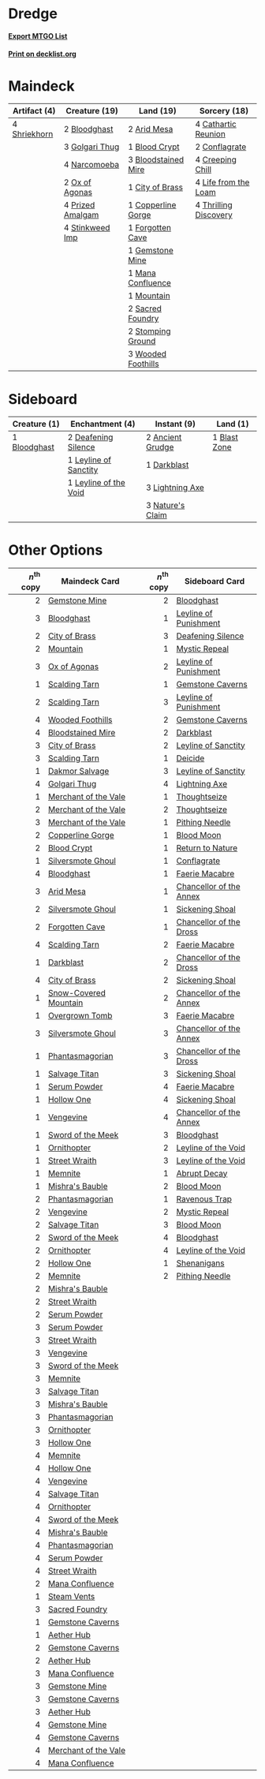 # Dredge

#### [Export MTGO List](../collection/Dredge/Dredge.txt)
#### [Print on decklist.org](http://decklist.org/?deckmain=2%09Arid%20Mesa%0A1%09Blood%20Crypt%0A2%09Bloodghast%0A3%09Bloodstained%20Mire%0A4%09Cathartic%20Reunion%0A1%09City%20of%20Brass%0A2%09Conflagrate%0A1%09Copperline%20Gorge%0A4%09Creeping%20Chill%0A1%09Forgotten%20Cave%0A1%09Gemstone%20Mine%0A3%09Golgari%20Thug%0A4%09Life%20from%20the%20Loam%0A1%09Mana%20Confluence%0A1%09Mountain%0A4%09Narcomoeba%0A2%09Ox%20of%20Agonas%0A4%09Prized%20Amalgam%0A2%09Sacred%20Foundry%0A4%09Shriekhorn%0A4%09Stinkweed%20Imp%0A2%09Stomping%20Ground%0A4%09Thrilling%20Discovery%0A3%09Wooded%20Foothills&deckside=2%09Ancient%20Grudge%0A1%09Blast%20Zone%0A1%09Bloodghast%0A1%09Darkblast%0A2%09Deafening%20Silence%0A1%09Leyline%20of%20Sanctity%0A1%09Leyline%20of%20the%20Void%0A3%09Lightning%20Axe%0A3%09Nature's%20Claim)
# Maindeck

|                                     Artifact (4)                                      |                                       Creature (19)                                       |                                          Land (19)                                           |                                          Sorcery (18)                                          |
|---------------------------------------------------------------------------------------|-------------------------------------------------------------------------------------------|----------------------------------------------------------------------------------------------|------------------------------------------------------------------------------------------------|
|4 [Shriekhorn](http://gatherer.wizards.com/Pages/Card/Details.aspx?multiverseid=213786)|2 [Bloodghast](http://gatherer.wizards.com/Pages/Card/Details.aspx?multiverseid=438648)    |2 [Arid Mesa](http://gatherer.wizards.com/Pages/Card/Details.aspx?multiverseid=405092)        |4 [Cathartic Reunion](http://gatherer.wizards.com/Pages/Card/Details.aspx?multiverseid=417682)  |
|                                                                                       |3 [Golgari Thug](http://gatherer.wizards.com/Pages/Card/Details.aspx?multiverseid=292953)  |1 [Blood Crypt](http://gatherer.wizards.com/Pages/Card/Details.aspx?multiverseid=97102)       |2 [Conflagrate](http://gatherer.wizards.com/Pages/Card/Details.aspx?multiverseid=114909)        |
|                                                                                       |4 [Narcomoeba](http://gatherer.wizards.com/Pages/Card/Details.aspx?multiverseid=136140)    |3 [Bloodstained Mire](http://gatherer.wizards.com/Pages/Card/Details.aspx?multiverseid=405094)|4 [Creeping Chill](http://gatherer.wizards.com/Pages/Card/Details.aspx?multiverseid=452816)     |
|                                                                                       |2 [Ox of Agonas](http://gatherer.wizards.com/Pages/Card/Details.aspx?multiverseid=476398)  |1 [City of Brass](http://gatherer.wizards.com/Pages/Card/Details.aspx?multiverseid=4178)      |4 [Life from the Loam](http://gatherer.wizards.com/Pages/Card/Details.aspx?multiverseid=338409) |
|                                                                                       |4 [Prized Amalgam](http://gatherer.wizards.com/Pages/Card/Details.aspx?multiverseid=410014)|1 [Copperline Gorge](http://gatherer.wizards.com/Pages/Card/Details.aspx?multiverseid=209408) |4 [Thrilling Discovery](http://gatherer.wizards.com/Pages/Card/Details.aspx?multiverseid=513735)|
|                                                                                       |4 [Stinkweed Imp](http://gatherer.wizards.com/Pages/Card/Details.aspx?multiverseid=193870) |1 [Forgotten Cave](http://gatherer.wizards.com/Pages/Card/Details.aspx?multiverseid=376344)   |                                                                                                |
|                                                                                       |                                                                                           |1 [Gemstone Mine](http://gatherer.wizards.com/Pages/Card/Details.aspx?multiverseid=109761)    |                                                                                                |
|                                                                                       |                                                                                           |1 [Mana Confluence](http://gatherer.wizards.com/Pages/Card/Details.aspx?multiverseid=409573)  |                                                                                                |
|                                                                                       |                                                                                           |1 [Mountain](http://gatherer.wizards.com/Pages/Card/Details.aspx?multiverseid=439859)         |                                                                                                |
|                                                                                       |                                                                                           |2 [Sacred Foundry](http://gatherer.wizards.com/Pages/Card/Details.aspx?multiverseid=405106)   |                                                                                                |
|                                                                                       |                                                                                           |2 [Stomping Ground](http://gatherer.wizards.com/Pages/Card/Details.aspx?multiverseid=405110)  |                                                                                                |
|                                                                                       |                                                                                           |3 [Wooded Foothills](http://gatherer.wizards.com/Pages/Card/Details.aspx?multiverseid=405116) |                                                                                                |


# Sideboard

|                                     Creature (1)                                      |                                        Enchantment (4)                                         |                                        Instant (9)                                        |                                       Land (1)                                        |
|---------------------------------------------------------------------------------------|------------------------------------------------------------------------------------------------|-------------------------------------------------------------------------------------------|---------------------------------------------------------------------------------------|
|1 [Bloodghast](http://gatherer.wizards.com/Pages/Card/Details.aspx?multiverseid=438648)|2 [Deafening Silence](http://gatherer.wizards.com/Pages/Card/Details.aspx?multiverseid=472972)  |2 [Ancient Grudge](http://gatherer.wizards.com/Pages/Card/Details.aspx?multiverseid=235600)|1 [Blast Zone](http://gatherer.wizards.com/Pages/Card/Details.aspx?multiverseid=461171)|
|                                                                                       |1 [Leyline of Sanctity](http://gatherer.wizards.com/Pages/Card/Details.aspx?multiverseid=204993)|1 [Darkblast](http://gatherer.wizards.com/Pages/Card/Details.aspx?multiverseid=456055)     |                                                                                       |
|                                                                                       |1 [Leyline of the Void](http://gatherer.wizards.com/Pages/Card/Details.aspx?multiverseid=107682)|3 [Lightning Axe](http://gatherer.wizards.com/Pages/Card/Details.aspx?multiverseid=409925) |                                                                                       |
|                                                                                       |                                                                                                |3 [Nature's Claim](http://gatherer.wizards.com/Pages/Card/Details.aspx?multiverseid=382316)|                                                                                       |


# Other Options

|*n*<sup>th</sup> copy|                                         Maindeck Card                                          |*n*<sup>th</sup> copy|                                          Sideboard Card                                          |
|--------------------:|------------------------------------------------------------------------------------------------|--------------------:|--------------------------------------------------------------------------------------------------|
|                    2|[Gemstone Mine](http://gatherer.wizards.com/Pages/Card/Details.aspx?multiverseid=109761)        |                    2|[Bloodghast](http://gatherer.wizards.com/Pages/Card/Details.aspx?multiverseid=438648)             |
|                    3|[Bloodghast](http://gatherer.wizards.com/Pages/Card/Details.aspx?multiverseid=438648)           |                    1|[Leyline of Punishment](http://gatherer.wizards.com/Pages/Card/Details.aspx?multiverseid=205018)  |
|                    2|[City of Brass](http://gatherer.wizards.com/Pages/Card/Details.aspx?multiverseid=4178)          |                    3|[Deafening Silence](http://gatherer.wizards.com/Pages/Card/Details.aspx?multiverseid=472972)      |
|                    2|[Mountain](http://gatherer.wizards.com/Pages/Card/Details.aspx?multiverseid=439859)             |                    1|[Mystic Repeal](http://gatherer.wizards.com/Pages/Card/Details.aspx?multiverseid=476431)          |
|                    3|[Ox of Agonas](http://gatherer.wizards.com/Pages/Card/Details.aspx?multiverseid=476398)         |                    2|[Leyline of Punishment](http://gatherer.wizards.com/Pages/Card/Details.aspx?multiverseid=205018)  |
|                    1|[Scalding Tarn](http://gatherer.wizards.com/Pages/Card/Details.aspx?multiverseid=405107)        |                    1|[Gemstone Caverns](http://gatherer.wizards.com/Pages/Card/Details.aspx?multiverseid=122094)       |
|                    2|[Scalding Tarn](http://gatherer.wizards.com/Pages/Card/Details.aspx?multiverseid=405107)        |                    3|[Leyline of Punishment](http://gatherer.wizards.com/Pages/Card/Details.aspx?multiverseid=205018)  |
|                    4|[Wooded Foothills](http://gatherer.wizards.com/Pages/Card/Details.aspx?multiverseid=405116)     |                    2|[Gemstone Caverns](http://gatherer.wizards.com/Pages/Card/Details.aspx?multiverseid=122094)       |
|                    4|[Bloodstained Mire](http://gatherer.wizards.com/Pages/Card/Details.aspx?multiverseid=405094)    |                    2|[Darkblast](http://gatherer.wizards.com/Pages/Card/Details.aspx?multiverseid=456055)              |
|                    3|[City of Brass](http://gatherer.wizards.com/Pages/Card/Details.aspx?multiverseid=4178)          |                    2|[Leyline of Sanctity](http://gatherer.wizards.com/Pages/Card/Details.aspx?multiverseid=204993)    |
|                    3|[Scalding Tarn](http://gatherer.wizards.com/Pages/Card/Details.aspx?multiverseid=405107)        |                    1|[Deicide](http://gatherer.wizards.com/Pages/Card/Details.aspx?multiverseid=380395)                |
|                    1|[Dakmor Salvage](http://gatherer.wizards.com/Pages/Card/Details.aspx?multiverseid=292984)       |                    3|[Leyline of Sanctity](http://gatherer.wizards.com/Pages/Card/Details.aspx?multiverseid=204993)    |
|                    4|[Golgari Thug](http://gatherer.wizards.com/Pages/Card/Details.aspx?multiverseid=292953)         |                    4|[Lightning Axe](http://gatherer.wizards.com/Pages/Card/Details.aspx?multiverseid=409925)          |
|                    1|[Merchant of the Vale](http://gatherer.wizards.com/Pages/Card/Details.aspx?multiverseid=473093) |                    1|[Thoughtseize](http://gatherer.wizards.com/Pages/Card/Details.aspx?multiverseid=438676)           |
|                    2|[Merchant of the Vale](http://gatherer.wizards.com/Pages/Card/Details.aspx?multiverseid=473093) |                    2|[Thoughtseize](http://gatherer.wizards.com/Pages/Card/Details.aspx?multiverseid=438676)           |
|                    3|[Merchant of the Vale](http://gatherer.wizards.com/Pages/Card/Details.aspx?multiverseid=473093) |                    1|[Pithing Needle](http://gatherer.wizards.com/Pages/Card/Details.aspx?multiverseid=129526)         |
|                    2|[Copperline Gorge](http://gatherer.wizards.com/Pages/Card/Details.aspx?multiverseid=209408)     |                    1|[Blood Moon](http://gatherer.wizards.com/Pages/Card/Details.aspx?multiverseid=45386)              |
|                    2|[Blood Crypt](http://gatherer.wizards.com/Pages/Card/Details.aspx?multiverseid=97102)           |                    1|[Return to Nature](http://gatherer.wizards.com/Pages/Card/Details.aspx?multiverseid=461102)       |
|                    1|[Silversmote Ghoul](http://gatherer.wizards.com/Pages/Card/Details.aspx?multiverseid=485445)    |                    1|[Conflagrate](http://gatherer.wizards.com/Pages/Card/Details.aspx?multiverseid=114909)            |
|                    4|[Bloodghast](http://gatherer.wizards.com/Pages/Card/Details.aspx?multiverseid=438648)           |                    1|[Faerie Macabre](http://gatherer.wizards.com/Pages/Card/Details.aspx?multiverseid=201822)         |
|                    3|[Arid Mesa](http://gatherer.wizards.com/Pages/Card/Details.aspx?multiverseid=405092)            |                    1|[Chancellor of the Annex](http://gatherer.wizards.com/Pages/Card/Details.aspx?multiverseid=218083)|
|                    2|[Silversmote Ghoul](http://gatherer.wizards.com/Pages/Card/Details.aspx?multiverseid=485445)    |                    1|[Sickening Shoal](http://gatherer.wizards.com/Pages/Card/Details.aspx?multiverseid=74127)         |
|                    2|[Forgotten Cave](http://gatherer.wizards.com/Pages/Card/Details.aspx?multiverseid=376344)       |                    1|[Chancellor of the Dross](http://gatherer.wizards.com/Pages/Card/Details.aspx?multiverseid=218020)|
|                    4|[Scalding Tarn](http://gatherer.wizards.com/Pages/Card/Details.aspx?multiverseid=405107)        |                    2|[Faerie Macabre](http://gatherer.wizards.com/Pages/Card/Details.aspx?multiverseid=201822)         |
|                    1|[Darkblast](http://gatherer.wizards.com/Pages/Card/Details.aspx?multiverseid=456055)            |                    2|[Chancellor of the Dross](http://gatherer.wizards.com/Pages/Card/Details.aspx?multiverseid=218020)|
|                    4|[City of Brass](http://gatherer.wizards.com/Pages/Card/Details.aspx?multiverseid=4178)          |                    2|[Sickening Shoal](http://gatherer.wizards.com/Pages/Card/Details.aspx?multiverseid=74127)         |
|                    1|[Snow-Covered Mountain](http://gatherer.wizards.com/Pages/Card/Details.aspx?multiverseid=121233)|                    2|[Chancellor of the Annex](http://gatherer.wizards.com/Pages/Card/Details.aspx?multiverseid=218083)|
|                    1|[Overgrown Tomb](http://gatherer.wizards.com/Pages/Card/Details.aspx?multiverseid=405103)       |                    3|[Faerie Macabre](http://gatherer.wizards.com/Pages/Card/Details.aspx?multiverseid=201822)         |
|                    3|[Silversmote Ghoul](http://gatherer.wizards.com/Pages/Card/Details.aspx?multiverseid=485445)    |                    3|[Chancellor of the Annex](http://gatherer.wizards.com/Pages/Card/Details.aspx?multiverseid=218083)|
|                    1|[Phantasmagorian](http://gatherer.wizards.com/Pages/Card/Details.aspx?multiverseid=124472)      |                    3|[Chancellor of the Dross](http://gatherer.wizards.com/Pages/Card/Details.aspx?multiverseid=218020)|
|                    1|[Salvage Titan](http://gatherer.wizards.com/Pages/Card/Details.aspx?multiverseid=174900)        |                    3|[Sickening Shoal](http://gatherer.wizards.com/Pages/Card/Details.aspx?multiverseid=74127)         |
|                    1|[Serum Powder](http://gatherer.wizards.com/Pages/Card/Details.aspx?multiverseid=48920)          |                    4|[Faerie Macabre](http://gatherer.wizards.com/Pages/Card/Details.aspx?multiverseid=201822)         |
|                    1|[Hollow One](http://gatherer.wizards.com/Pages/Card/Details.aspx?multiverseid=430852)           |                    4|[Sickening Shoal](http://gatherer.wizards.com/Pages/Card/Details.aspx?multiverseid=74127)         |
|                    1|[Vengevine](http://gatherer.wizards.com/Pages/Card/Details.aspx?multiverseid=457124)            |                    4|[Chancellor of the Annex](http://gatherer.wizards.com/Pages/Card/Details.aspx?multiverseid=218083)|
|                    1|[Sword of the Meek](http://gatherer.wizards.com/Pages/Card/Details.aspx?multiverseid=126215)    |                    3|[Bloodghast](http://gatherer.wizards.com/Pages/Card/Details.aspx?multiverseid=438648)             |
|                    1|[Ornithopter](http://gatherer.wizards.com/Pages/Card/Details.aspx?multiverseid=129665)          |                    2|[Leyline of the Void](http://gatherer.wizards.com/Pages/Card/Details.aspx?multiverseid=107682)    |
|                    1|[Street Wraith](http://gatherer.wizards.com/Pages/Card/Details.aspx?multiverseid=442097)        |                    3|[Leyline of the Void](http://gatherer.wizards.com/Pages/Card/Details.aspx?multiverseid=107682)    |
|                    1|[Memnite](http://gatherer.wizards.com/Pages/Card/Details.aspx?multiverseid=194078)              |                    1|[Abrupt Decay](http://gatherer.wizards.com/Pages/Card/Details.aspx?multiverseid=456061)           |
|                    1|[Mishra's Bauble](http://gatherer.wizards.com/Pages/Card/Details.aspx?multiverseid=122122)      |                    2|[Blood Moon](http://gatherer.wizards.com/Pages/Card/Details.aspx?multiverseid=45386)              |
|                    2|[Phantasmagorian](http://gatherer.wizards.com/Pages/Card/Details.aspx?multiverseid=124472)      |                    1|[Ravenous Trap](http://gatherer.wizards.com/Pages/Card/Details.aspx?multiverseid=197537)          |
|                    2|[Vengevine](http://gatherer.wizards.com/Pages/Card/Details.aspx?multiverseid=457124)            |                    2|[Mystic Repeal](http://gatherer.wizards.com/Pages/Card/Details.aspx?multiverseid=476431)          |
|                    2|[Salvage Titan](http://gatherer.wizards.com/Pages/Card/Details.aspx?multiverseid=174900)        |                    3|[Blood Moon](http://gatherer.wizards.com/Pages/Card/Details.aspx?multiverseid=45386)              |
|                    2|[Sword of the Meek](http://gatherer.wizards.com/Pages/Card/Details.aspx?multiverseid=126215)    |                    4|[Bloodghast](http://gatherer.wizards.com/Pages/Card/Details.aspx?multiverseid=438648)             |
|                    2|[Ornithopter](http://gatherer.wizards.com/Pages/Card/Details.aspx?multiverseid=129665)          |                    4|[Leyline of the Void](http://gatherer.wizards.com/Pages/Card/Details.aspx?multiverseid=107682)    |
|                    2|[Hollow One](http://gatherer.wizards.com/Pages/Card/Details.aspx?multiverseid=430852)           |                    1|[Shenanigans](http://gatherer.wizards.com/Pages/Card/Details.aspx?multiverseid=464095)            |
|                    2|[Memnite](http://gatherer.wizards.com/Pages/Card/Details.aspx?multiverseid=194078)              |                    2|[Pithing Needle](http://gatherer.wizards.com/Pages/Card/Details.aspx?multiverseid=129526)         |
|                    2|[Mishra's Bauble](http://gatherer.wizards.com/Pages/Card/Details.aspx?multiverseid=122122)      |                     |                                                                                                  |
|                    2|[Street Wraith](http://gatherer.wizards.com/Pages/Card/Details.aspx?multiverseid=442097)        |                     |                                                                                                  |
|                    2|[Serum Powder](http://gatherer.wizards.com/Pages/Card/Details.aspx?multiverseid=48920)          |                     |                                                                                                  |
|                    3|[Serum Powder](http://gatherer.wizards.com/Pages/Card/Details.aspx?multiverseid=48920)          |                     |                                                                                                  |
|                    3|[Street Wraith](http://gatherer.wizards.com/Pages/Card/Details.aspx?multiverseid=442097)        |                     |                                                                                                  |
|                    3|[Vengevine](http://gatherer.wizards.com/Pages/Card/Details.aspx?multiverseid=457124)            |                     |                                                                                                  |
|                    3|[Sword of the Meek](http://gatherer.wizards.com/Pages/Card/Details.aspx?multiverseid=126215)    |                     |                                                                                                  |
|                    3|[Memnite](http://gatherer.wizards.com/Pages/Card/Details.aspx?multiverseid=194078)              |                     |                                                                                                  |
|                    3|[Salvage Titan](http://gatherer.wizards.com/Pages/Card/Details.aspx?multiverseid=174900)        |                     |                                                                                                  |
|                    3|[Mishra's Bauble](http://gatherer.wizards.com/Pages/Card/Details.aspx?multiverseid=122122)      |                     |                                                                                                  |
|                    3|[Phantasmagorian](http://gatherer.wizards.com/Pages/Card/Details.aspx?multiverseid=124472)      |                     |                                                                                                  |
|                    3|[Ornithopter](http://gatherer.wizards.com/Pages/Card/Details.aspx?multiverseid=129665)          |                     |                                                                                                  |
|                    3|[Hollow One](http://gatherer.wizards.com/Pages/Card/Details.aspx?multiverseid=430852)           |                     |                                                                                                  |
|                    4|[Memnite](http://gatherer.wizards.com/Pages/Card/Details.aspx?multiverseid=194078)              |                     |                                                                                                  |
|                    4|[Hollow One](http://gatherer.wizards.com/Pages/Card/Details.aspx?multiverseid=430852)           |                     |                                                                                                  |
|                    4|[Vengevine](http://gatherer.wizards.com/Pages/Card/Details.aspx?multiverseid=457124)            |                     |                                                                                                  |
|                    4|[Salvage Titan](http://gatherer.wizards.com/Pages/Card/Details.aspx?multiverseid=174900)        |                     |                                                                                                  |
|                    4|[Ornithopter](http://gatherer.wizards.com/Pages/Card/Details.aspx?multiverseid=129665)          |                     |                                                                                                  |
|                    4|[Sword of the Meek](http://gatherer.wizards.com/Pages/Card/Details.aspx?multiverseid=126215)    |                     |                                                                                                  |
|                    4|[Mishra's Bauble](http://gatherer.wizards.com/Pages/Card/Details.aspx?multiverseid=122122)      |                     |                                                                                                  |
|                    4|[Phantasmagorian](http://gatherer.wizards.com/Pages/Card/Details.aspx?multiverseid=124472)      |                     |                                                                                                  |
|                    4|[Serum Powder](http://gatherer.wizards.com/Pages/Card/Details.aspx?multiverseid=48920)          |                     |                                                                                                  |
|                    4|[Street Wraith](http://gatherer.wizards.com/Pages/Card/Details.aspx?multiverseid=442097)        |                     |                                                                                                  |
|                    2|[Mana Confluence](http://gatherer.wizards.com/Pages/Card/Details.aspx?multiverseid=409573)      |                     |                                                                                                  |
|                    1|[Steam Vents](http://gatherer.wizards.com/Pages/Card/Details.aspx?multiverseid=405109)          |                     |                                                                                                  |
|                    3|[Sacred Foundry](http://gatherer.wizards.com/Pages/Card/Details.aspx?multiverseid=405106)       |                     |                                                                                                  |
|                    1|[Gemstone Caverns](http://gatherer.wizards.com/Pages/Card/Details.aspx?multiverseid=122094)     |                     |                                                                                                  |
|                    1|[Aether Hub](http://gatherer.wizards.com/Pages/Card/Details.aspx?multiverseid=417815)           |                     |                                                                                                  |
|                    2|[Gemstone Caverns](http://gatherer.wizards.com/Pages/Card/Details.aspx?multiverseid=122094)     |                     |                                                                                                  |
|                    2|[Aether Hub](http://gatherer.wizards.com/Pages/Card/Details.aspx?multiverseid=417815)           |                     |                                                                                                  |
|                    3|[Mana Confluence](http://gatherer.wizards.com/Pages/Card/Details.aspx?multiverseid=409573)      |                     |                                                                                                  |
|                    3|[Gemstone Mine](http://gatherer.wizards.com/Pages/Card/Details.aspx?multiverseid=109761)        |                     |                                                                                                  |
|                    3|[Gemstone Caverns](http://gatherer.wizards.com/Pages/Card/Details.aspx?multiverseid=122094)     |                     |                                                                                                  |
|                    3|[Aether Hub](http://gatherer.wizards.com/Pages/Card/Details.aspx?multiverseid=417815)           |                     |                                                                                                  |
|                    4|[Gemstone Mine](http://gatherer.wizards.com/Pages/Card/Details.aspx?multiverseid=109761)        |                     |                                                                                                  |
|                    4|[Gemstone Caverns](http://gatherer.wizards.com/Pages/Card/Details.aspx?multiverseid=122094)     |                     |                                                                                                  |
|                    4|[Merchant of the Vale](http://gatherer.wizards.com/Pages/Card/Details.aspx?multiverseid=473093) |                     |                                                                                                  |
|                    4|[Mana Confluence](http://gatherer.wizards.com/Pages/Card/Details.aspx?multiverseid=409573)      |                     |                                                                                                  |

